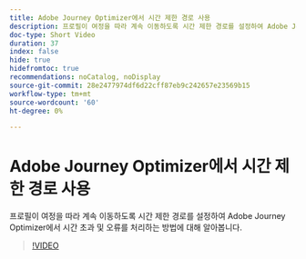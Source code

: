 ```yaml
---
title: Adobe Journey Optimizer에서 시간 제한 경로 사용
description: 프로필이 여정을 따라 계속 이동하도록 시간 제한 경로를 설정하여 Adobe Journey Optimizer에서 시간 초과 및 오류를 처리하는 방법에 대해 알아봅니다.
doc-type: Short Video
duration: 37
index: false
hide: true
hidefromtoc: true
recommendations: noCatalog, noDisplay
source-git-commit: 28e2477974df6d22cff87eb9c242657e23569b15
workflow-type: tm+mt
source-wordcount: '60'
ht-degree: 0%

---
```



# Adobe Journey Optimizer에서 시간 제한 경로 사용

프로필이 여정을 따라 계속 이동하도록 시간 제한 경로를 설정하여 Adobe Journey Optimizer에서 시간 초과 및 오류를 처리하는 방법에 대해 알아봅니다.

<!-- 62_S522_3442522_36_using-timeout-paths-in-adobe-journey-optimizer -->
>[!VIDEO](https://video.tv.adobe.com/v/3458213/?learn=on&enablevpops=true)
